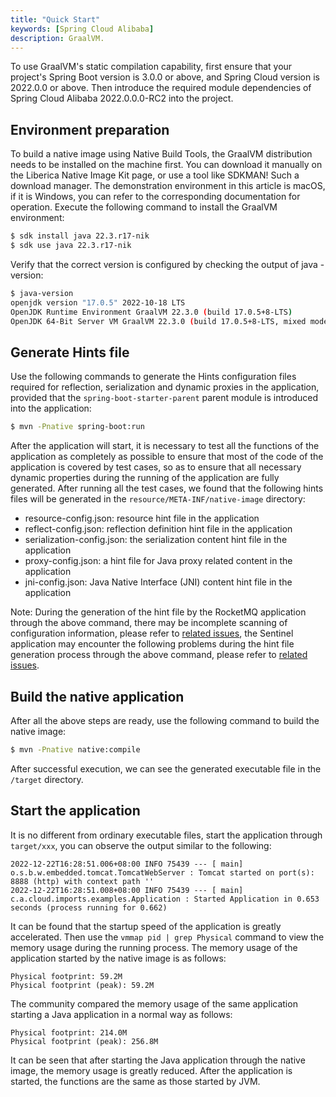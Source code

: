 ```yaml
---
title: "Quick Start"
keywords: [Spring Cloud Alibaba]
description: GraalVM.
---
```


To use GraalVM's static compilation capability, first ensure that your project's Spring Boot version is 3.0.0 or above, and Spring Cloud version is 2022.0.0 or above. Then introduce the required module dependencies of Spring Cloud Alibaba 2022.0.0.0-RC2 into the project.

## Environment preparation
To build a native image using Native Build Tools, the GraalVM distribution needs to be installed on the machine first. You can download it manually on the Liberica Native Image Kit page, or use a tool like SDKMAN!
Such a download manager. The demonstration environment in this article is macOS, if it is Windows, you can refer to the corresponding documentation for operation. Execute the following command to install the GraalVM environment:

```bash
$ sdk install java 22.3.r17-nik
$ sdk use java 22.3.r17-nik
```

Verify that the correct version is configured by checking the output of java -version:

```bash
$ java-version
openjdk version "17.0.5" 2022-10-18 LTS
OpenJDK Runtime Environment GraalVM 22.3.0 (build 17.0.5+8-LTS)
OpenJDK 64-Bit Server VM GraalVM 22.3.0 (build 17.0.5+8-LTS, mixed mode)
```

## Generate Hints file
Use the following commands to generate the Hints configuration files required for reflection, serialization and dynamic proxies in the application, provided that the `spring-boot-starter-parent` parent module is introduced into the application:

```bash
$ mvn -Pnative spring-boot:run
```

After the application will start, it is necessary to test all the functions of the application as completely as possible to ensure that most of the code of the application is covered by test cases, so as to ensure that all necessary dynamic properties during the running of the application are fully generated. After running all the test cases, we found that the following hints files will be generated in the `resource/META-INF/native-image` directory:

- resource-config.json: resource hint file in the application
- reflect-config.json: reflection definition hint file in the application
- serialization-config.json: the serialization content hint file in the application
- proxy-config.json: a hint file for Java proxy related content in the application
- jni-config.json: Java Native Interface (JNI) content hint file in the application

Note: During the generation of the hint file by the RocketMQ application through the above command, there may be incomplete scanning of configuration information, please refer to [related issues](https://github.com/alibaba/spring-cloud-alibaba/issues/3101 ), the Sentinel application may encounter the following problems during the hint file generation process through the above command, please refer to [related issues](https://github.com/alibaba/Sentinel/issues/3012).


## Build the native application
After all the above steps are ready, use the following command to build the native image:

```bash
$ mvn -Pnative native:compile
```

After successful execution, we can see the generated executable file in the `/target` directory.


## Start the application
It is no different from ordinary executable files, start the application through `target/xxx`, you can observe the output similar to the following:

```
2022-12-22T16:28:51.006+08:00 INFO 75439 --- [ main] o.s.b.w.embedded.tomcat.TomcatWebServer : Tomcat started on port(s): 8888 (http) with context path ''
2022-12-22T16:28:51.008+08:00 INFO 75439 --- [ main] c.a.cloud.imports.examples.Application : Started Application in 0.653 seconds (process running for 0.662)
```

It can be found that the startup speed of the application is greatly accelerated. Then use the `vmmap pid | grep Physical` command to view the memory usage during the running process. The memory usage of the application started by the native image is as follows:

```
Physical footprint: 59.2M
Physical footprint (peak): 59.2M
```

The community compared the memory usage of the same application starting a Java application in a normal way as follows:

```
Physical footprint: 214.0M
Physical footprint (peak): 256.8M
```

It can be seen that after starting the Java application through the native image, the memory usage is greatly reduced. After the application is started, the functions are the same as those started by JVM.